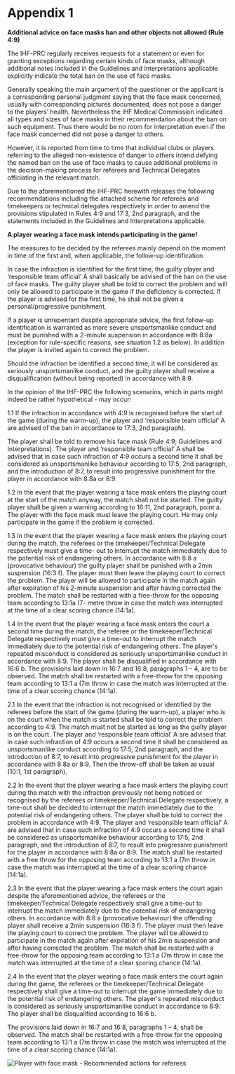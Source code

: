 # Appendix 1

**Additional advice on face masks ban and other objects not allowed (Rule 4:9)**

The IHF-PRC regularly receives requests for a statement or even for granting exceptions
regarding certain kinds of face masks, although additional notes included in the Guidelines
and Interpretations applicable explicitly indicate the total ban on the use of face masks.

Generally speaking the main argument of the questioner or the applicant is a corresponding
personal judgment saying that the face mask concerned, usually with corresponding pictures
documented, does not pose a danger to the players’ health. Nevertheless the IHF Medical
Commission indicated all types and sizes of face masks in their recommendation about the
ban on such equipment. Thus there would be no room for interpretation even if the face mask
concerned did not pose a danger to others.

However, it is reported from time to time that individual clubs or players referring to the
alleged non-existence of danger to others intend defying the named ban on the use of face
masks to cause additional problems in the decision-making process for referees and Technical
Delegates officiating in the relevant match.

Due to the aforementioned the IHF-PRC herewith releases the following recommendations
including the attached scheme for referees and timekeepers or technical delegates respectively
in order to amend the provisions stipulated in Rules 4:9 and 17:3, 2nd paragraph, and the
statements included in the Guidelines and Interpretations applicable.

**A player wearing a face mask intends participating in the game!**

The measures to be decided by the referees mainly depend on the moment in time of the first
and, when applicable, the follow-up identification.

In case the infraction is identified for the first time, the guilty player and ‘responsible team
official’ A shall basically be advised of the ban on the use of face masks. The guilty player
shall be told to correct the problem and will only be allowed to participate in the game if the
deficiency is corrected. If the player is advised for the first time, he shall not be given a
personal/progressive punishment.

If a player is unrepentant despite appropriate advice, the first follow-up identification is
warranted as more severe unsportsmanlike conduct and must be punished with a 2-minute
suspension in accordance with 8:8a (exception for rule-specific reasons, see situation 1.2 as
below). In addition the player is invited again to correct the problem.

Should the infraction be identified a second time, it will be considered as seriously
unsportsmanlike conduct, and the guilty player shall receive a disqualification (without being
reported) in accordance with 8:9.

In the opinion of the IHF-PRC the following scenarios, which in parts might indeed be
rather hypothetical - may occur:

1.1 If the infraction in accordance with 4:9 is recognised before the start of the game (during
the warm-up), the player and ‘responsible team official’ A are advised of the ban in
accordance to 17:3, 2nd paragraph).

The player shall be told to remove his face mask (Rule 4:9; Guidelines and Interpretations).
The player and ‘responsible team official’ A shall be advised that in case such infraction of
4:9 occurs a second time it shall be considered as unsportsmanlike behaviour according to
17:5, 2nd paragraph, and the introduction of 8:7, to result into progressive punishment for the
player in accordance with 8:8a or 8:9.

1.2 In the event that the player wearing a face mask enters the playing court at the start of the
match anyway, the match shall not be started.
The guilty player shall be given a warning according to 16:11, 2nd paragraph, point a.
The player with the face mask must leave the playing court.
He may only participate in the game if the problem is corrected.

1.3 In the event that the player wearing a face mask enters the playing court during the match,
the referees or the timekeeper/Technical Delegate respectively must give a time- out to
interrupt the match immediately due to the potential risk of endangering others.
In accordance with 8:8 a (provocative behaviour) the guilty player shall be punished with a
2min suspension (16:3 f).
The player must then leave the playing court to correct the problem.
The player will be allowed to participate in the match again after expiration of his 2-minute
suspension and after having corrected the problem.
The match shall be restarted with a free-throw for the opposing team according to 13:1a (7-
metre throw in case the match was interrupted at the time of a clear scoring chance (14:1a).

1.4 In the event that the player wearing a face mask enters the court a second time during the
match, the referee or the timekeeper/Technical Delegate respectively must give a time-out to
interrupt the match immediately due to the potential risk of endangering others.
The player's repeated misconduct is considered as seriously unsportsmanlike conduct in
accordance with 8:9.
The player shall be disqualified in accordance with 16:6 b.
The provisions laid down in 16:7 and 16:8, paragraphs 1 – 4, are to be observed.
The match shall be restarted with a free-throw for the opposing team according to 13:1 a (7m
throw in case the match was interrupted at the time of a clear scoring chance (14:1a).

2.1 In the event that the infraction is not recognised or identified by the referees before the
start of the game (during the warm-up), a player who is on the court when the match is started
shall be told to correct the problem according to 4:9.
The match must not be started as long as the guilty player is on the court.
The player and ‘responsible team official’ A are advised that in case such infraction of 4:9
occurs a second time it shall be considered as unsportsmanlike conduct according to 17:5, 2nd
paragraph, and the introduction of 8:7, to result into progressive punishment for the player in
accordance with 8:8a or 8:9.
Then the throw-off shall be taken as usual (10:1, 1st paragraph).

2.2 In the event that the player wearing a face mask enters the playing court during the match
with the infraction previously not being noticed or recognised by the referees or
timekeeper/Technical Delegate respectively, a time-out shall be decided to interrupt the match
immediately due to the potential risk of endangering others.
The player shall be told to correct the problem in accordance with 4:9.
The player and ‘responsible team official’ A are advised that in case such infraction of 4:9
occurs a second time it shall be considered as unsportsmanlike behaviour according to 17:5,
2nd paragraph, and the introduction of 8:7, to result into progressive punishment for the player
in accordance with 8:8a or 8:9.
The match shall be restarted with a free throw for the opposing team according to 13:1 a (7m
throw in case the match was interrupted at the time of a clear scoring chance (14:1a).

2.3 In the event that the player wearing a face mask enters the court again despite the
aforementioned advice, the referees or the timekeeper/Technical Delegate respectively shall
give a time-out to interrupt the match immediately due to the potential risk of endangering
others.
In accordance with 8:8 a (provocative behaviour) the offending player shall receive a 2min
suspension (16:3 f).
The player must then leave the playing court to correct the problem.
The player will be allowed to participate in the match again after expiration of his 2min
suspension and after having corrected the problem.
The match shall be restarted with a free-throw for the opposing team according to 13:1 a (7m
throw in case the match was interrupted at the time of a clear scoring chance (14:1a).

2.4 In the event that the player wearing a face mask enters the court again during the game,
the referees or the timekeeper/Technical Delegate respectively shall give a time-out to
interrupt the game immediately due to the potential risk of endangering others.
The player's repeated misconduct is considered as seriously unsportsmanlike conduct in
accordance to 8:9.
The player shall be disqualified according to 16:6 b.

The provisions laid down in 16:7 and 16:8, paragraphs 1 – 4, shall be observed.
The match shall be restarted with a free-throw for the opposing team according to 13:1 a (7m
throw in case the match was interrupted at the time of a clear scoring chance (14:1a).

![Player with face mask - Recommended actions for referees](diagrams/facemask.png)
